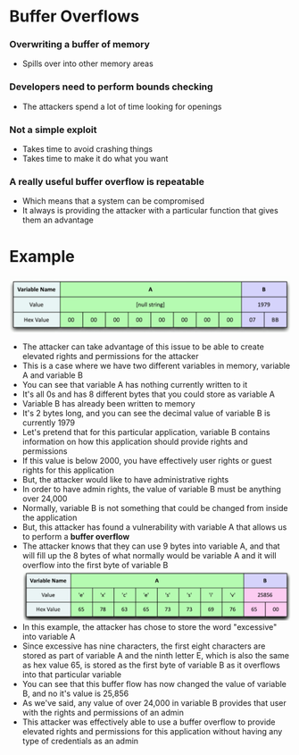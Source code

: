 # Buffer Overflows
### Overwriting a buffer of memory
- Spills over into other memory areas
### Developers need to perform bounds checking
- The attackers spend a lot of time looking for openings
### Not a simple exploit
- Takes time to avoid crashing things
- Takes time to make it do what you want
### A really useful buffer overflow is repeatable
- Which means that a system can be compromised
- It always is providing the attacker with a particular function that gives them an advantage
# Example

![](attachments/777a78b4b91f716706a8b75de5b3cfd0.png)
- The attacker can take advantage of this issue to be able to create elevated rights and permissions for the attacker
- This is a case where we have two different variables in memory, variable A and variable B
- You can see that variable A has nothing currently written to it
- It's all 0s and has 8 different bytes that you could store as variable A
- Variable B has already been written to memory
- It's 2 bytes long, and you can see the decimal value of variable B is currently 1979
- Let's pretend that for this particular application, variable B contains information on how this application should provide rights and permissions
- If this value is below 2000, you have effectively user rights or guest rights for this application
- But, the attacker would like to have administrative rights
- In order to have admin rights, the value of variable B must be anything over 24,000
- Normally, variable B is not something that could be changed from inside the application
- But, this attacker has found a vulnerability with variable A that allows us to perform a **buffer overflow**
- The attacker knows that they can use 9 bytes into variable A, and that will fill up the 8 bytes of what normally would be variable A and it will overflow into the first byte of variable B
![](attachments/760326b151b045825d5a5c6944f8c2aa.png)
- In this example, the attacker has chose to store the word "excessive" into variable A
- Since excessive has nine characters, the first eight characters are stored as part of variable A and the ninth letter E, which is also the same as hex value 65, is stored as the first byte of variable B as it overflows into that particular variable
- You can see that this buffer flow has now changed the value of variable B, and no it's value is 25,856
- As we've said, any value of over 24,000 in variable B provides that user with the rights and permissions of an admin
- This attacker was effectively able to use a buffer overflow to provide elevated rights and permissions for this application without having any type of credentials as an admin